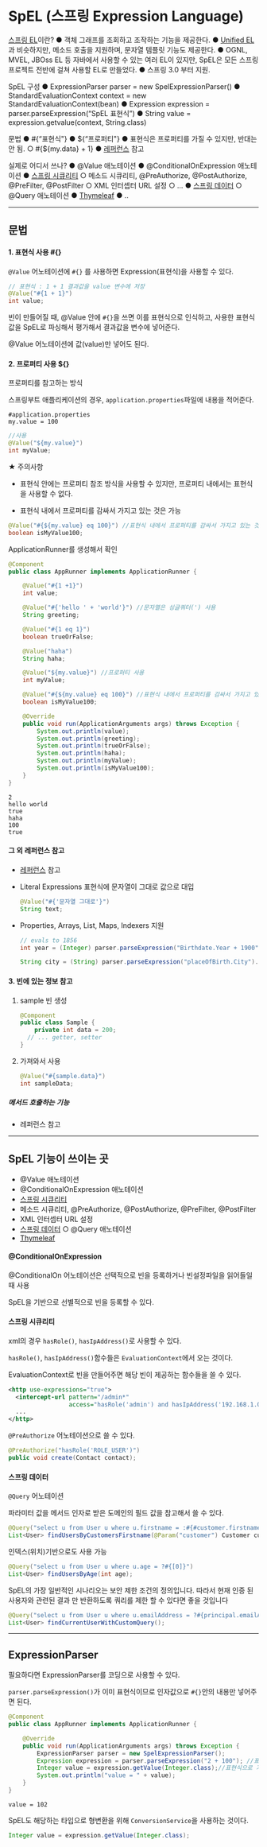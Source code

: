 # SpEL (스프링 Expression Language)

[스프링 EL](https://docs.spring.io/spring/docs/current/spring-framework-reference/core.html#expressions)이란?
	● 객체 그래프를 조회하고 조작하는 기능을 제공한다.
	● [Unified EL](https://docs.oracle.com/javaee/5/tutorial/doc/bnahq.html)과 비슷하지만, 메소드 호출을 지원하며, 문자열 템플릿 기능도 제공한다.
	● OGNL, MVEL, JBOss EL 등 자바에서 사용할 수 있는 여러 EL이 있지만, SpEL은 모든 스프링 프로젝트 전반에 걸쳐 사용할 EL로 만들었다.
	● 스프링 3.0 부터 지원.

SpEL 구성
	● ExpressionParser parser = new SpelExpressionParser()
	● StandardEvaluationContext context = new StandardEvaluationContext(bean)
	● Expression expression = parser.parseExpression(“SpEL 표현식”)
	● String value = expression.getvalue(context, String.class)

문법
	● #{“표현식"}
	● ${“프로퍼티"}
	● 표현식은 프로퍼티를 가질 수 있지만, 반대는 안 됨.
			○ #{${my.data} + 1}
	● [레퍼런스](https://docs.spring.io/spring/docs/current/spring-framework-reference/core.html#expressions-language-ref) 참고

실제로 어디서 쓰나?
	● @Value 애노테이션
	● @ConditionalOnExpression 애노테이션
	● [스프링 시큐리티](https://docs.spring.io/spring-security/site/docs/3.0.x/reference/el-access.html)
			○ 메소드 시큐리티, @PreAuthorize, @PostAuthorize, @PreFilter, @PostFilter
			○ XML 인터셉터 URL 설정
			○ ...
	● [스프링 데이터](https://spring.io/blog/2014/07/15/spel-support-in-spring-data-jpa-query-definitions)
			○ @Query 애노테이션
	● [Thymeleaf](https://blog.outsider.ne.kr/997)
	● ..

---

## 문법

#### 1. 표현식 사용 #{}

`@Value` 어노테이션에 `#{}` 를 사용하면 Expression(표현식)을 사용할 수 있다.

```java
// 표현식 : 1 + 1 결과값을 value 변수에 저장
@Value("#{1 + 1}")
int value;
```



빈이 만들어질 때, @Value 안에 `#{}`을 쓰면 이를 표현식으로 인식하고, 사용한 표현식 값을 SpEL로 파싱해서 평가해서 결과값을 변수에 넣어준다.

@Value 어노테이션에 값(value)만 넣어도 된다.



#### 2. 프로퍼티 사용 ${}

프로퍼티를 참고하는 방식

스프링부트 애플리케이션의 경우, `application.properties`파일에 내용을 적어준다.

```properties
#application.properties
my.value = 100
```

```java
//사용
@Value("${my.value}")
int myValue;
```



★ 주의사항

* 표현식 안에는 프로퍼티 참조 방식을 사용할 수 있지만, 프로퍼티 내에서는 표현식을 사용할 수 없다.

* 표현식 내에서 프로퍼티를 감싸서 가지고 있는 것은 가능

```java
@Value("#{${my.value} eq 100}") //표현식 내에서 프로퍼티를 감싸서 가지고 있는 것은 가능
boolean isMyValue100;
```



ApplicationRunner를 생성해서 확인

```java
@Component
public class AppRunner implements ApplicationRunner {

    @Value("#{1 +1}")
    int value;

    @Value("#{'hello ' + 'world'}") //문자열은 싱글쿼터(') 사용
    String greeting;

    @Value("#{1 eq 1}")
    boolean trueOrFalse;

    @Value("haha")
    String haha;

    @Value("${my.value}") //프로퍼티 사용
    int myValue;

    @Value("#{${my.value} eq 100}") //표현식 내에서 프로퍼티를 감싸서 가지고 있는 것은 가능
    boolean isMyValue100;

    @Override
    public void run(ApplicationArguments args) throws Exception {
        System.out.println(value);
        System.out.println(greeting);
        System.out.println(trueOrFalse);
        System.out.println(haha);
        System.out.println(myValue);
        System.out.println(isMyValue100);
    }
}
```

```
2
hello world
true
haha
100
true
```



#### 그 외 레퍼런스 참고

* [레퍼런스](https://docs.spring.io/spring/docs/current/spring-framework-reference/core.html#expressions-language-ref) 참고

* Literal Expressions
  표현식에 문자열이 그대로 값으로 대입

  ```java
  @Value("#{'문자열 그대로'}")
  String text;
  ```

* Properties, Arrays, List, Maps, Indexers 지원

  ```java
  // evals to 1856
  int year = (Integer) parser.parseExpression("Birthdate.Year + 1900").getValue(context);
  
  String city = (String) parser.parseExpression("placeOfBirth.City").getValue(context);
  ```

  

#### 3. 빈에 있는 정보 참고

1. sample 빈 생성

   ```java
   @Component
   public class Sample {
       private int data = 200;
     // ... getter, setter
   }
   ```

   

2. 가져와서 사용

   ```java
   @Value("#{sample.data}")
   int sampleData;
   ```

   

##### 메서드 호출하는 기능

* 레퍼런스 참고

---

## SpEL 기능이 쓰이는 곳

* @Value 애노테이션
* @ConditionalOnExpression 애노테이션
*  [스프링 시큐리티](https://docs.spring.io/spring-security/site/docs/3.0.x/reference/el-access.html)
  * 메소드 시큐리티, @PreAuthorize, @PostAuthorize, @PreFilter, @PostFilter
  * XML 인터셉터 URL 설정
*  [스프링 데이터](https://spring.io/blog/2014/07/15/spel-support-in-spring-data-jpa-query-definitions)
  		○ @Query 애노테이션
*  [Thymeleaf](https://blog.outsider.ne.kr/997)



#### @ConditionalOnExpression

@ConditionalOn 어노테이션은 선택적으로 빈을 등록하거나 빈설정파일을 읽어들일 때 사용

SpEL을 기반으로 선별적으로 빈을 등록할 수 있다.



#### 스프링 시큐리티

xml의 경우 `hasRole()`, `hasIpAddress()`로 사용할 수 있다.

 `hasRole()`, `hasIpAddress()`함수들은 `EvaluationContext`에서 오는 것이다. 

EvaluationContext로 빈을 만들어주면 해당 빈이 제공하는 함수들을 쓸 수 있다.

```xml
<http use-expressions="true">
  <intercept-url pattern="/admin*"
                 access="hasRole('admin') and hasIpAddress('192.168.1.0/24')"/>
  ...
</http>
```

`@PreAuthorize` 어노테이션으로 쓸 수 있다.

```java
@PreAuthorize("hasRole('ROLE_USER')")
public void create(Contact contact);
```



#### 스프링 데이터

`@Query` 어노테이션

파라미터 값을 메서드 인자로 받은 도메인의 필드 값을 참고해서 쓸 수 있다.

```java
@Query("select u from User u where u.firstname = :#{#customer.firstname}")
List<User> findUsersByCustomersFirstname(@Param("customer") Customer customer);
```



인덱스(위치)기반으로도 사용 가능

```java
@Query("select u from User u where u.age = ?#{[0]}")
List<User> findUsersByAge(int age);
```



SpEL의 가장 일반적인 시나리오는 보안 제한 조건의 정의입니다. 따라서 현재 인증 된 사용자와 관련된 결과 만 반환하도록 쿼리를 제한 할 수 있다면 좋을 것입니다

```java
@Query("select u from User u where u.emailAddress = ?#{principal.emailAddress}")
List<User> findCurrentUserWithCustomQuery();
```

---

## ExpressionParser

필요하다면 ExpressionParser를 코딩으로 사용할 수 있다.

`parser.parseExpression()`가 이미 표현식이므로 인자값으로 `#{}`안의 내용만 넣어주면 된다. 

```java
@Component
public class AppRunner implements ApplicationRunner {

    @Override
    public void run(ApplicationArguments args) throws Exception {
        ExpressionParser parser = new SpelExpressionParser();
        Expression expression = parser.parseExpression("2 + 100"); //표현식 정의
        Integer value = expression.getValue(Integer.class);//표현식으로 가져올 데이터 타입
        System.out.println("value = " + value);
    }
}
```

```
value = 102
```



SpEL도 해당하는 타입으로 형변환을 위해 `ConversionService`을 사용하는 것이다.

```java
Integer value = expression.getValue(Integer.class);
```

